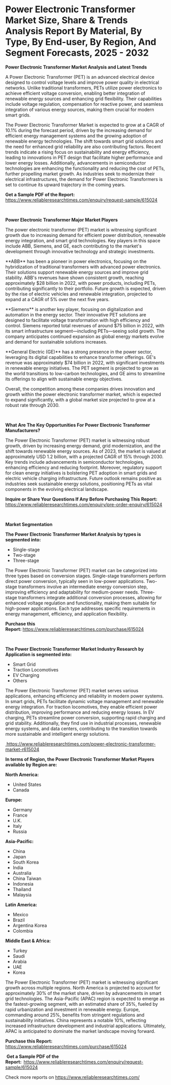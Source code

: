 <p><h1>Power Electronic Transformer Market Size, Share & Trends Analysis Report By Material, By Type, By End-user, By Region, And Segment Forecasts, 2025 - 2032</h1></p><p><strong>Power Electronic Transformer Market Analysis and Latest Trends</strong></p>
<p><p>A Power Electronic Transformer (PET) is an advanced electrical device designed to control voltage levels and improve power quality in electrical networks. Unlike traditional transformers, PETs utilize power electronics to achieve efficient voltage conversion, enabling better integration of renewable energy sources and enhancing grid flexibility. Their capabilities include voltage regulation, compensation for reactive power, and seamless integration of various energy sources, making them crucial for modern smart grids.</p><p>The Power Electronic Transformer Market is expected to grow at a CAGR of 10.1% during the forecast period, driven by the increasing demand for efficient energy management systems and the growing adoption of renewable energy technologies. The shift towards smart grid solutions and the need for enhanced grid reliability are also contributing factors. Recent trends indicate a rising focus on sustainability and energy efficiency, leading to innovations in PET design that facilitate higher performance and lower energy losses. Additionally, advancements in semiconductor technologies are enhancing the functionality and reducing the cost of PETs, further propelling market growth. As industries seek to modernize their electrical infrastructures, the demand for Power Electronic Transformers is set to continue its upward trajectory in the coming years.</p></p>
<p><strong>Get a Sample PDF of the Report:&nbsp;</strong> <a href="https://www.reliableresearchtimes.com/enquiry/request-sample/615024?utm_campaign=2193&utm_medium=2&utm_source=Github&utm_content=ia&utm_term=24032025&utm_id=power-electronic-transformer">https://www.reliableresearchtimes.com/enquiry/request-sample/615024</a></p>
<p>&nbsp;</p>
<p><strong>Power Electronic Transformer Major Market Players</strong></p>
<p><p>The power electronic transformer (PET) market is witnessing significant growth due to increasing demand for efficient power distribution, renewable energy integration, and smart grid technologies. Key players in this space include ABB, Siemens, and GE, each contributing to the market's development through innovative technology and strategic investments.</p><p>**ABB** has been a pioneer in power electronics, focusing on the hybridization of traditional transformers with advanced power electronics. Their solutions support renewable energy sources and improve grid stability. ABB's revenues have shown consistent growth, reaching approximately $28 billion in 2022, with power products, including PETs, contributing significantly to their portfolio. Future growth is expected, driven by the rise of electric vehicles and renewable integration, projected to expand at a CAGR of 5% over the next five years.</p><p>**Siemens** is another key player, focusing on digitalization and automation in the energy sector. Their innovative PET solutions are designed to facilitate voltage transformation with high efficiency and control. Siemens reported total revenues of around $75 billion in 2022, with its smart infrastructure segment—including PETs—seeing solid growth. The company anticipates continued expansion as global energy markets evolve and demand for sustainable solutions increases.</p><p>**General Electric (GE)** has a strong presence in the power sector, leveraging its digital capabilities to enhance transformer offerings. GE's revenue was approximately $74 billion in 2022, with significant investments in renewable energy initiatives. The PET segment is projected to grow as the world transitions to low-carbon technologies, and GE aims to streamline its offerings to align with sustainable energy objectives.</p><p>Overall, the competition among these companies drives innovation and growth within the power electronic transformer market, which is expected to expand significantly, with a global market size projected to grow at a robust rate through 2030.</p></p>
<p>&nbsp;</p>
<p><strong>What Are The Key Opportunities For Power Electronic Transformer Manufacturers?</strong></p>
<p><p>The Power Electronic Transformer (PET) market is witnessing robust growth, driven by increasing energy demand, grid modernization, and the shift towards renewable energy sources. As of 2023, the market is valued at approximately USD 1.2 billion, with a projected CAGR of 15% through 2030. Key trends include advancements in semiconductor technologies, enhancing efficiency and reducing footprint. Moreover, regulatory support for clean energy initiatives is bolstering PET adoption in smart grids and electric vehicle charging infrastructure. Future outlook remains positive as industries seek sustainable energy solutions, positioning PETs as vital components in the evolving electrical landscape.</p></p>
<p><strong>Inquire or Share Your Questions If Any Before Purchasing This Report:</strong> <a href="https://www.reliableresearchtimes.com/enquiry/pre-order-enquiry/615024?utm_campaign=2193&utm_medium=2&utm_source=Github&utm_content=ia&utm_term=24032025&utm_id=power-electronic-transformer">https://www.reliableresearchtimes.com/enquiry/pre-order-enquiry/615024</a></p>
<p>&nbsp;</p>
<p><strong>Market Segmentation</strong></p>
<p><strong>The Power Electronic Transformer Market Analysis by types is segmented into:</strong></p>
<p><ul><li>Single-stage</li><li>Two-stage</li><li>Three-stage</li></ul></p>
<p><p>The Power Electronic Transformer (PET) market can be categorized into three types based on conversion stages. Single-stage transformers perform direct power conversion, typically seen in low-power applications. Two-stage transformers involve an intermediate energy conversion step, improving efficiency and adaptability for medium-power needs. Three-stage transformers integrate additional conversion processes, allowing for enhanced voltage regulation and functionality, making them suitable for high-power applications. Each type addresses specific requirements in energy management, efficiency, and application flexibility.</p></p>
<p><strong>Purchase this Report:&nbsp;</strong><a href="https://www.reliableresearchtimes.com/purchase/615024?utm_campaign=2193&utm_medium=2&utm_source=Github&utm_content=ia&utm_term=24032025&utm_id=power-electronic-transformer">https://www.reliableresearchtimes.com/purchase/615024</a></p>
<p>&nbsp;</p>
<p><strong>The Power Electronic Transformer Market Industry Research by Application is segmented into:</strong></p>
<p><ul><li>Smart Grid</li><li>Traction Locomotives</li><li>EV Charging</li><li>Others</li></ul></p>
<p><p>The Power Electronic Transformer (PET) market serves various applications, enhancing efficiency and reliability in modern power systems. In smart grids, PETs facilitate dynamic voltage management and renewable energy integration. For traction locomotives, they enable efficient power distribution, improving performance and reducing energy losses. In EV charging, PETs streamline power conversion, supporting rapid charging and grid stability. Additionally, they find use in industrial processes, renewable energy systems, and data centers, contributing to the transition towards more sustainable and intelligent energy solutions.</p></p>
<p><a href="https://www.reliableresearchtimes.com/power-electronic-transformer-market-r615024?utm_campaign=2193&utm_medium=2&utm_source=Github&utm_content=ia&utm_term=24032025&utm_id=power-electronic-transformer">&nbsp;https://www.reliableresearchtimes.com/power-electronic-transformer-market-r615024</a></p>
<p><strong>In terms of Region, the Power Electronic Transformer Market Players available by Region are:</strong></p>
<p>
    <p> <strong> North America: </strong>
        <ul>
            <li>United States</li>
            <li>Canada</li>
        </ul>
        </p> 
    <p> <strong> Europe: </strong>
        <ul>
            <li>Germany</li>
            <li>France</li>
            <li>U.K.</li>
            <li>Italy</li>
            <li>Russia</li>
        </ul>
        </p> 
    <p> <strong> Asia-Pacific: </strong>
        <ul>
            <li>China</li>
            <li>Japan</li>
            <li>South Korea</li>
            <li>India</li>
            <li>Australia</li>
            <li>China Taiwan</li>
            <li>Indonesia</li>
            <li>Thailand</li>
            <li>Malaysia</li>
        </ul>
        </p> 
    <p> <strong> Latin America: </strong>
        <ul>
            <li>Mexico</li>
            <li>Brazil</li>
            <li>Argentina Korea</li>
            <li>Colombia</li>
        </ul>
        </p> 
    <p> <strong> Middle East & Africa: </strong>
        <ul>
            <li>Turkey</li>
            <li>Saudi</li>
            <li>Arabia</li>
            <li>UAE</li>
            <li>Korea</li>
        </ul>
    </p>
    </p>
<p><p>The Power Electronic Transformer (PET) market is witnessing significant growth across multiple regions. North America is projected to account for approximately 30% of the market share, driven by advancements in smart grid technologies. The Asia-Pacific (APAC) region is expected to emerge as the fastest-growing segment, with an estimated share of 35%, fueled by rapid urbanization and investment in renewable energy. Europe, commanding around 25%, benefits from stringent regulations and sustainability initiatives. China represents a notable 10%, reflecting increased infrastructure development and industrial applications. Ultimately, APAC is anticipated to dominate the market landscape moving forward.</p></p>
<p><strong>Purchase this Report: </strong><a href="https://www.reliableresearchtimes.com/purchase/615024?utm_campaign=2193&utm_medium=2&utm_source=Github&utm_content=ia&utm_term=24032025&utm_id=power-electronic-transformer">https://www.reliableresearchtimes.com/purchase/615024</a></p>
<p>&nbsp;<strong>Get a Sample PDF of the Report:&nbsp;&nbsp;</strong><a href="https://www.reliableresearchtimes.com/enquiry/request-sample/615024?utm_campaign=2193&utm_medium=2&utm_source=Github&utm_content=ia&utm_term=24032025&utm_id=power-electronic-transformer">https://www.reliableresearchtimes.com/enquiry/request-sample/615024</a></p>
<p><strong></strong></p>
<p>Check more reports on <a href="https://www.reliableresearchtimes.com/?utm_campaign=2193&utm_medium=2&utm_source=Github&utm_content=ia&utm_term=24032025&utm_id=power-electronic-transformer">https://www.reliableresearchtimes.com/</a></p>